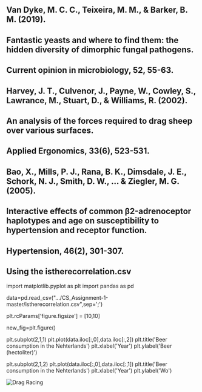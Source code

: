 ## Van Dyke, M. C. C., Teixeira, M. M., & Barker, B. M. (2019). 
## Fantastic yeasts and where to find them: the hidden diversity of dimorphic fungal pathogens. 
## Current opinion in microbiology, 52, 55-63.


## Harvey, J. T., Culvenor, J., Payne, W., Cowley, S., Lawrance, M., Stuart, D., & Williams, R. (2002). 
## An analysis of the forces required to drag sheep over various surfaces. 
## Applied Ergonomics, 33(6), 523-531.




## Bao, X., Mills, P. J., Rana, B. K., Dimsdale, J. E., Schork, N. J., Smith, D. W., ... & Ziegler, M. G. (2005). 
## Interactive effects of common β2-adrenoceptor haplotypes and age on susceptibility to hypertension and receptor function. 
## Hypertension, 46(2), 301-307.



## Using the istherecorrelation.csv 

import matplotlib.pyplot as plt
import pandas as pd


data=pd.read_csv(".../CS_Assignment-1-master/istherecorrelation.csv",sep=';')

plt.rcParams['figure.figsize'] = [10,10]

new_fig=plt.figure()


plt.subplot(2,1,1)
plt.plot(data.iloc[:,0],data.iloc[:,2])
plt.title('Beer consumption in the Nehterlands')
plt.xlabel('Year')
plt.ylabel('Beer (hectoliter)')


plt.subplot(2,1,2)
plt.plot(data.iloc[:,0],data.iloc[:,1])
plt.title('Beer consumption in the Nehterlands')
plt.xlabel('Year')
plt.ylabel('Wo')




![Drag Racing](/Users/Louis/Desktop/Seminars/CS_Assignment-1-master/Beer_consumption_NL.png)


